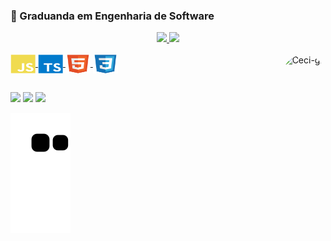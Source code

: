 

###  🐌   Graduanda em Engenharia de Software 




<div align="center">
  <a href="https://github.com/ceciliacaporale">
  <img height="180em" src="https://github-readme-stats.vercel.app/api?username=ceciliacaporale&show_icons=true&theme=chartreuse-dark&include_all_commits=true&count_private=true"/>
  <img width="48%" src="https://github-readme-stats.vercel.app/api/top-langs/?username=ceciliacaporale&layout=compact&langs_count=7&theme=chartreuse-dark"/>
</div>
  
  <div style="display: inline_block"><br>
  <img align="center" alt="Rafa-Js" height="30" width="40" src="https://raw.githubusercontent.com/devicons/devicon/master/icons/javascript/javascript-plain.svg">
  <img align="center" alt="Rafa-Ts" height="30" width="40" src="https://raw.githubusercontent.com/devicons/devicon/master/icons/typescript/typescript-plain.svg">
  <img align="center" alt="Rafa-HTML" height="30" width="40" src="https://raw.githubusercontent.com/devicons/devicon/master/icons/html5/html5-original.svg">
  <img align="center" alt="Rafa-CSS" height="30" width="40" src="https://raw.githubusercontent.com/devicons/devicon/master/icons/css3/css3-original.svg">
  <img align="right" alt="Ceci-gif" height="150" style="border-radius:50px;" src="https://media.discordapp.net/attachments/759573774735245364/951869153101377556/Webp.net-gifmaker.gif?width=391&height=391">
</div>
  
##
  
  <div> 
  <a href="https://instagram.com/cecicaporale" target="_blank"><img src="https://img.shields.io/badge/-Instagram-%23E4405F?style=for-the-badge&logo=instagram&logoColor=white" target="_blank"></a>
  <a href = "mailto:cecicaporale16@gmail.com"><img src="https://img.shields.io/badge/-Gmail-%23333?style=for-the-badge&logo=gmail&logoColor=white" target="_blank"></a>
  <a href="https://www.linkedin.com/in/mariaceciliacaporale" target="_blank"><img src="https://img.shields.io/badge/-LinkedIn-%230077B5?style=for-the-badge&logo=linkedin&logoColor=white" target="_blank"></a> 
 
  ![Snake animation](https://github.com/rafaballerini/rafaballerini/blob/output/github-contribution-grid-snake.svg)
 
</div>
    
  
